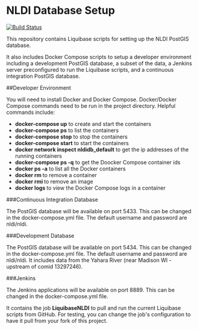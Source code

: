# NLDI Database Setup

[![Build Status](https://travis-ci.org/ACWI-SSWD/nldi-db.svg?branch=master)](https://travis-ci.org/ACWI-SSWD/nldi-db)

This repository contains Liquibase scripts for setting up the NLDI PostGIS database.

It also includes Docker Compose scripts to setup a developer environment including a development PostGIS database, a subset of the data, a Jenkins server preconfigured to run the Liquibase scripts, and a continuous integration PostGIS database.

##Developer Environment

You will need to install Docker and Docker Compose.
Docker/Docker Compose commands need to be run in the project directory.
Helpful commands include:
* __docker-compose up__ to create and start the containers
* __docker-compose ps__ to list the containers
* __docker-compose stop__ to stop the containers
* __docker-compose start__ to start the containers
* __docker network inspect nldidb_default__ to get the ip addresses of the running containers
* __docker-compose ps -q__ to get the Doocker Compose container ids
* __docker ps -a__ to list all the Docker containers
* __docker rm <containerId>__ to remove a container
* __docker rmi <imageId>__ to remove an image
* __docker logs <containerID>__ to view the Docker Compose logs in a container

###Continuous Integration Database

The PostGIS database will be available on port 5433. This can be changed in the docker-compose.yml file. The default username and password are nldi/nldi.

###Development Database

The PostGIS database will be available on port 5434. This can be changed in the docker-compose.yml file. The default username and password are nldi/nldi. It includes data from the Yahara River (near Madison WI - upstream of comid 13297246).

###Jenkins

The Jenkins applications will be available on port 8889. This can be changed in the docker-compose.yml file.

It contains the job __LiquibaseNLDI__ to pull and run the current Liquibase scripts from GitHub. For testing, you can change the job's configuration to have it pull from your fork of this project.

